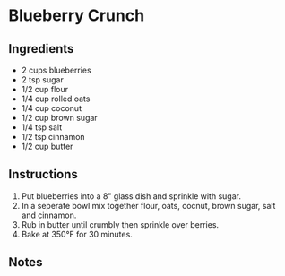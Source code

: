 # Blueberry Crunch

## Ingredients

- 2 cups blueberries
- 2 tsp sugar
- 1/2 cup flour
- 1/4 cup rolled oats
- 1/4 cup coconut
- 1/2 cup brown sugar
- 1/4 tsp salt
- 1/2 tsp cinnamon
- 1/2 cup butter

## Instructions

1. Put blueberries into a 8" glass dish and sprinkle with sugar.
2. In a seperate bowl mix together flour, oats, cocnut, brown sugar, salt and cinnamon.
3. Rub in butter until crumbly then sprinkle over berries.
5. Bake at 350&deg;F for 30 minutes.

## Notes
